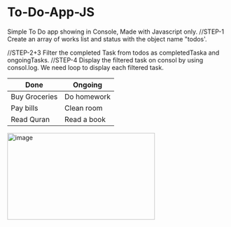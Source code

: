 # To-Do-App-JS
Simple To Do app showing in Console, Made with Javascript only.
//STEP-1
Create an array of works list and status with the object name "todos'.

//STEP-2+3
Filter the completed Task from todos as completedTaska and ongoingTasks.
//STEP-4
Display the filtered task on consol by using consol.log. We need loop to display each filtered task.

|      Done      |    Ongoing     |
|----------------|----------------|
| Buy Groceries  | Do homework    |
| Pay bills      | Clean room     |
| Read Quran     | Read a book    |



<img width="337" height="198" alt="image" src="https://github.com/user-attachments/assets/115f342a-7213-4341-9e44-650e82579c70" />

